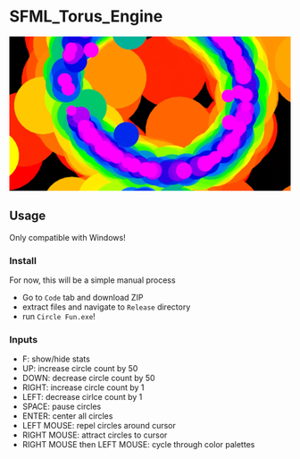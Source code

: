 # SFML_Torus_Engine

[![V1 Video](CircleFunThumbnail2.png)](https://youtu.be/A9BMXKJ9-pg)

## Usage
Only compatible with Windows!

### Install
For now, this will be a simple manual process
* Go to `Code` tab and download ZIP
* extract files and navigate to `Release` directory
* run `Circle Fun.exe`!

### Inputs
* F: show/hide stats 
* UP: increase circle count by 50
* DOWN: decrease circle count by 50
* RIGHT: increase circle count by 1
* LEFT: decrease cirlce count by 1
* SPACE: pause circles
* ENTER: center all circles
* LEFT MOUSE: repel circles around cursor
* RIGHT MOUSE: attract circles to cursor
* RIGHT MOUSE then LEFT MOUSE: cycle through color palettes
